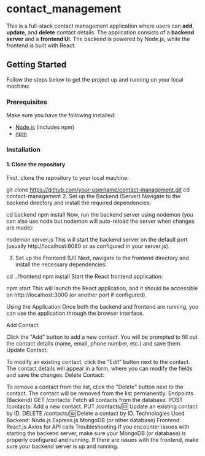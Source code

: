 # contact_management

This is a full-stack contact management application where users can **add**, **update**, and **delete** contact details. The application consists of a **backend server** and a **frontend UI**. The backend is powered by Node.js, while the frontend is built with React.

## Getting Started

Follow the steps below to get the project up and running on your local machine:

### Prerequisites

Make sure you have the following installed:

- [Node.js](https://nodejs.org/) (includes npm)
- [npm](https://www.npmjs.com/)

### Installation

#### 1. **Clone the repository**

First, clone the repository to your local machine:


git clone https://github.com/your-username/contact-management.git
cd contact-management
2. Set up the Backend (Server)
Navigate to the backend directory and install the required dependencies:


cd backend
npm install
Now, run the backend server using nodemon (you can also use node but nodemon will auto-reload the server when changes are made):


nodemon server.js
This will start the backend server on the default port (usually http://localhost:8080 or as configured in your server.js).

3. Set up the Frontend (UI)
Next, navigate to the frontend directory and install the necessary dependencies:


cd ../frontend
npm install
Start the React frontend application:


npm start
This will launch the React application, and it should be accessible on http://localhost:3000 (or another port if configured).

Using the Application
Once both the backend and frontend are running, you can use the application through the browser interface.

Add Contact:

Click the "Add" button to add a new contact. You will be prompted to fill out the contact details (name, email, phone number, etc.) and save them.
Update Contact:

To modify an existing contact, click the "Edit" button next to the contact. The contact details will appear in a form, where you can modify the fields and save the changes.
Delete Contact:

To remove a contact from the list, click the "Delete" button next to the contact. The contact will be removed from the list permanently.
Endpoints (Backend)
GET /contacts: Fetch all contacts from the database.
POST /contacts: Add a new contact.
PUT /contacts/:id: Update an existing contact by ID.
DELETE /contacts/:id: Delete a contact by ID.
Technologies Used
Backend:
Node.js
Express.js
MongoDB (or other database)
Frontend:
React.js
Axios for API calls
Troubleshooting
If you encounter issues with starting the backend server, make sure your MongoDB (or database) is properly configured and running.
If there are issues with the frontend, make sure your backend server is up and running.
